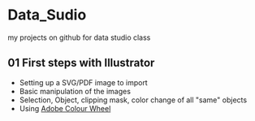 # Data_Sudio
my projects on github for data studio class

## 01 First steps with Illustrator
- Setting up a SVG/PDF image to import
- Basic manipulation of the images
- Selection, Object, clipping mask, color change of all "same" objects
- Using [Adobe Colour Wheel](https://color.adobe.com/create/color-wheel/)
